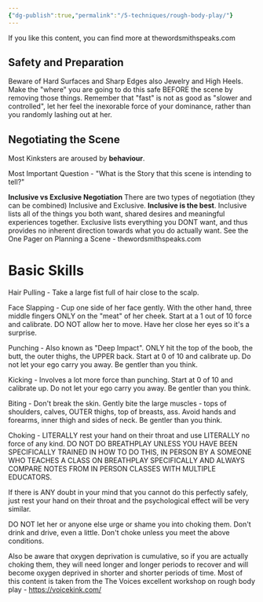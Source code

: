 ```yaml
---
{"dg-publish":true,"permalink":"/5-techniques/rough-body-play/"}
---
```



If you like this content, you can find more at thewordsmithspeaks.com

## Safety and Preparation

Beware of Hard Surfaces and Sharp Edges also Jewelry and High Heels. Make the "where" you are going to do this safe BEFORE the scene by removing those things. Remember that "fast" is not as good as "slower and controlled", let her feel the inexorable force of your dominance, rather than you randomly lashing out at her.

## Negotiating the Scene

Most Kinksters are aroused by **behaviour**.

Most Important Question - "What is the Story that this scene is intending to tell?"

**Inclusive vs Exclusive Negotiation** There are two types of negotiation (they can be combined) Inclusive and Exclusive. **Inclusive is the best**. Inclusive lists all of the things you both want, shared desires and meaningful experiences together. Exclusive lists everything you DONT want, and thus provides no inherent direction towards what you do actually want. See the One Pager on Planning a Scene - thewordsmithspeaks.com

# Basic Skills

Hair Pulling - Take a large fist full of hair close to the scalp.

Face Slapping - Cup one side of her face gently. With the other hand, three middle fingers ONLY on the "meat" of her cheek. Start at a 1 out of 10 force and calibrate. DO NOT allow her to move. Have her close her eyes so it's a surprise.

Punching - Also known as "Deep Impact". ONLY hit the top of the boob, the butt, the outer thighs, the UPPER back.  Start at 0 of 10 and calibrate up. Do not let your ego carry you away.  Be gentler than you think.

Kicking - Involves a lot more force than punching. Start at 0 of 10 and calibrate up. Do not let your ego carry you away. Be gentler than you think.

Biting - Don't break the skin. Gently bite the large muscles - tops of shoulders, calves, OUTER thighs, top of breasts, ass. Avoid hands and forearms, inner thigh and sides of neck. Be gentler than you think.

Choking - LITERALLY rest your hand on their throat and use LITERALLY no force of any kind. DO NOT DO BREATHPLAY UNLESS YOU HAVE BEEN SPECIFICALLY TRAINED IN HOW TO DO THIS, IN PERSON BY A SOMEONE WHO TEACHES A CLASS ON BREATHPLAY SPECIFICALLY AND ALWAYS COMPARE NOTES FROM IN PERSON CLASSES WITH MULTIPLE EDUCATORS.

If there is ANY doubt in your mind that you cannot do this perfectly safely, just rest your hand on their throat and the psychological effect will be very similar.

DO NOT let her or anyone else urge or shame you into choking them. Don't drink and drive, even a little. Don't choke unless you meet the above conditions.

Also be aware that oxygen deprivation is cumulative, so if you are actually choking them, they will need longer and longer periods to recover and will become oxygen deprived in shorter and shorter periods of time. Most of this content is taken from the The Voices excellent workshop on rough body play - https://voicekink.com/


